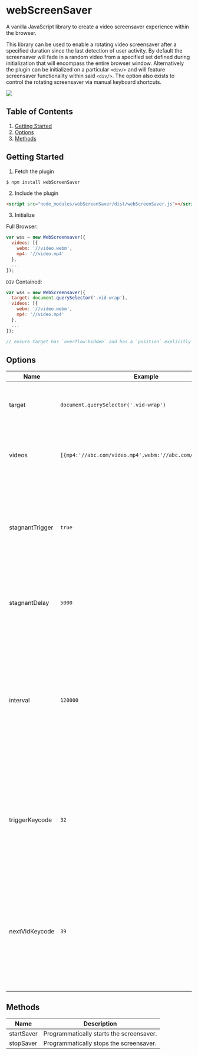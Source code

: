 # webScreenSaver
A vanilla JavaScript library to create a video screensaver experience within the browser.

This library can be used to enable a rotating video screensaver after a specified duration since the last detection of user activity.  By default the screensaver will fade in a random video from a specified set defined during initialization that will encompass the entire browser window.  Alternatively the plugin can be initialized on a particular `<div/>` and will feature screensaver functionality within said `<div/>`.  The option also exists to control the rotating screensaver via manual keyboard shortcuts.

<a href="https://nodei.co/npm/webscreensaver/"><img src="https://nodei.co/npm/webscreensaver.png?downloads=true&downloadRank=true&stars=true"></a>

## Table of Contents

1. [Getting Started](#getting-started)
2. [Options](#options)
3. [Methods](#methods)

## Getting Started

1. Fetch the plugin

  ```shell
  $ npm install webScreenSaver
  ```

2. Include the plugin

  ```html
  <script src="node_modules/webScreenSaver/dist/webScreenSaver.js"></script>
  ```

3. Initialize

  Full Browser:
  ```javascript
  var wss = new WebScreensaver({
    videos: [{
      webm: '//video.webm',
      mp4: '//video.mp4'
    },
    ...
  });
  ```

  `DIV` Contained:
  ```javascript
  var wss = new WebScreensaver({
    target: document.querySelector('.vid-wrap'),
    videos: [{
      webm: '//video.webm',
      mp4: '//video.mp4'
    },
    ...
  });

  // ensure target has `overflow:hidden` and has a `position` explicitly set
  ```

## Options

| Name | Example | Description |
| ---- | ------- | ----------- |
| target | `document.querySelector('.vid-wrap')` | DOM element to contain screensaver.  By default this will be on the `body` tag.
| videos | `[{mp4:'//abc.com/video.mp4',webm:'//abc.com/video.webm'}]` | An array of video objects containing a key value mapping of file type and file URL |
| stagnantTrigger | `true` | Flag indicating if the screensaver will activate based on the absence of user activity on the page otherwise keyboard events will act as the trigger. Default is `true`. |
| stagnantDelay | `5000` | Time in milliseconds of user inactivity before screensaver will trigger if `stagnantTrigger` is `true`. |
| interval | `120000` | Time in milliseconds each video should play for before switching to the next video in the provided `videos` array. If the actual video duration is shorter than the specified interval then the actual video length will be the interval length. |
| triggerKeycode | `32` | Keycode of the keyboard key that will trigger the start and stop of the screensaver.  Default is the spacebar indicated by keycode `32`.  Only applicable if `stagnantTrigger` is `false`. |
| nextVidKeycode | `39` | Keycode of the the keyboard key that will trigger the switch to the next video of the screensaver.  Default is the right arrow key indicated by the keycode `39`.  Only applicable if `stagnantTrigger` is `false`. |

## Methods

| Name | Description |
| ---- | ----------- |
| startSaver | Programmatically starts the screensaver. |
| stopSaver | Programmatically stops the screensaver. |